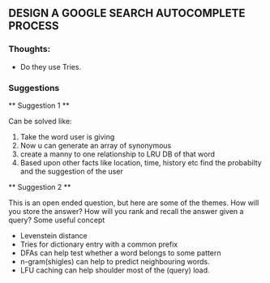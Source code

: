 ## DESIGN A GOOGLE SEARCH AUTOCOMPLETE PROCESS

### Thoughts:

* Do they use Tries.


### Suggestions

** Suggestion 1 **

Can be solved like:
1) Take the word user is giving
2) Now u can generate an array of synonymous
3) create a manny to one relationship to LRU DB of that word
4) Based upon other facts like location, time, history etc find the probabilty and the suggestion of the user

** Suggestion 2 **

This is an open ended question, but here are some of the themes. 
How will you store the answer? 
How will you rank and recall the answer given a query? 
Some useful concept

* Levenstein distance
* Tries for dictionary entry with a common prefix
* DFAs can help test whether a word belongs to some pattern
* n-gram(shigles) can help to predict neighbouring words.
* LFU caching can help shoulder most of the (query) load.